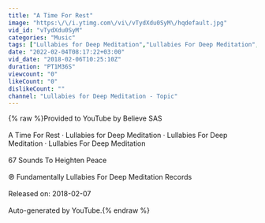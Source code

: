 ```yaml
---
title: "A Time For Rest"
image: "https:\/\/i.ytimg.com\/vi\/vTydXdu0SyM\/hqdefault.jpg"
vid_id: "vTydXdu0SyM"
categories: "Music"
tags: ["Lullabies for Deep Meditation","Lullabies For Deep Meditation","67 Sounds To Heighten Peace"]
date: "2022-02-04T08:17:22+03:00"
vid_date: "2018-02-06T10:25:10Z"
duration: "PT1M36S"
viewcount: "0"
likeCount: "0"
dislikeCount: ""
channel: "Lullabies for Deep Meditation - Topic"
---
```

{% raw %}Provided to YouTube by Believe SAS<br /><br />A Time For Rest · Lullabies for Deep Meditation · Lullabies For Deep Meditation · Lullabies For Deep Meditation<br /><br />67 Sounds To Heighten Peace<br /><br />℗ Fundamentally Lullabies For Deep Meditation Records<br /><br />Released on: 2018-02-07<br /><br />Auto-generated by YouTube.{% endraw %}
